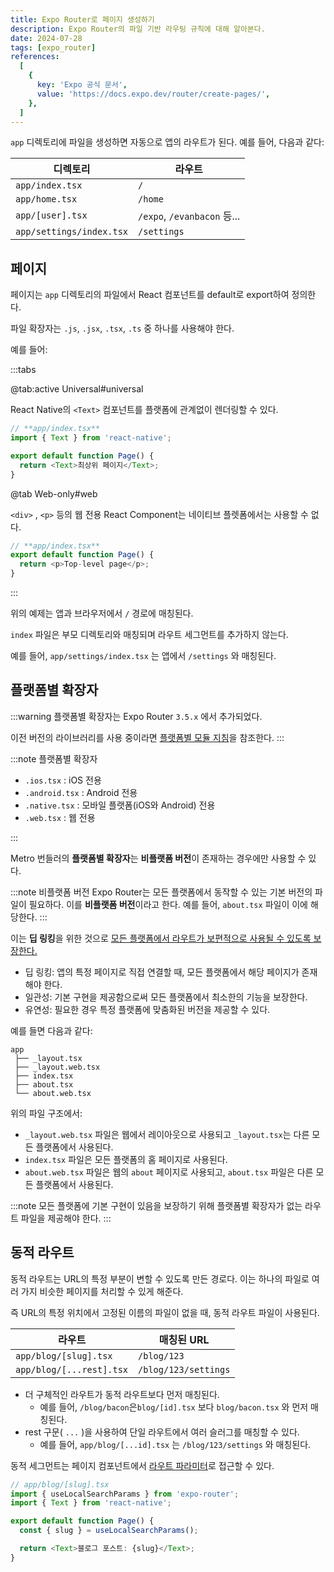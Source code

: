 ```yaml
---
title: Expo Router로 페이지 생성하기
description: Expo Router의 파일 기반 라우팅 규칙에 대해 알아본다.
date: 2024-07-28
tags: [expo_router]
references:
  [
    {
      key: 'Expo 공식 문서',
      value: 'https://docs.expo.dev/router/create-pages/',
    },
  ]
---
```


`app` 디렉토리에 파일을 생성하면 자동으로 앱의 라우트가 된다. 예를 들어, 다음과 같다:

| 디렉토리                 | 라우트                      |
| ------------------------ | --------------------------- |
| `app/index.tsx`          | `/`                         |
| `app/home.tsx`           | `/home`                     |
| `app/[user].tsx`         | `/expo`, `/evanbacon` 등... |
| `app/settings/index.tsx` | `/settings`                 |

## 페이지

페이지는 `app` 디렉토리의 파일에서 React 컴포넌트를 default로 export하여 정의한다.

파일 확장자는 `.js`, `.jsx`, `.tsx`, `.ts` 중 하나를 사용해야 한다.

예를 들어:

:::tabs

@tab:active Universal#universal

React Native의 `<Text>` 컴포넌트를 플랫폼에 관계없이 렌더링할 수 있다.

```ts
// **app/index.tsx**
import { Text } from 'react-native';

export default function Page() {
  return <Text>최상위 페이지</Text>;
}
```

@tab Web-only#web

`<div>` , `<p>` 등의 웹 전용 React Component는 네이티브 플렛폼에서는 사용할 수 없다.

```ts
// **app/index.tsx**
export default function Page() {
  return <p>Top-level page</p>;
}
```

:::

위의 예제는 앱과 브라우저에서 `/` 경로에 매칭된다.

`index` 파일은 부모 디렉토리와 매칭되며 라우트 세그먼트를 추가하지 않는다.

예를 들어, `app/settings/index.tsx` 는 앱에서 `/settings` 와 매칭된다.

## 플랫폼별 확장자

:::warning
플랫폼별 확장자는 Expo Router `3.5.x` 에서 추가되었다.

이전 버전의 라이브러리를 사용 중이라면 [플랫폼별 모듈 지침](https://docs.expo.dev/router/advanced/platform-specific-modules/)을 참조한다.
:::

:::note 플랫폼별 확장자

- `.ios.tsx` : iOS 전용
- `.android.tsx` : Android 전용
- `.native.tsx` : 모바일 플랫폼(iOS와 Android) 전용
- `.web.tsx` : 웹 전용

:::

Metro 번들러의 **플랫폼별 확장자**는 **비플랫폼 버전**이 존재하는 경우에만 사용할 수 있다.

:::note 비플랫폼 버전
Expo Router는 모든 플랫폼에서 동작할 수 있는 기본 버전의 파일이 필요하다. 이를 **비플랫폼 버전**이라고 한다. 예를 들어, `about.tsx` 파일이 이에 해당한다.
:::

이는 **딥 링킹**을 위한 것으로 <u>모든 플랫폼에서 라우트가 보편적으로 사용될 수 있도록 보장한다.</u>

- 딥 링킹: 앱의 특정 페이지로 직접 연결할 때, 모든 플랫폼에서 해당 페이지가 존재해야 한다.
- 일관성: 기본 구현을 제공함으로써 모든 플랫폼에서 최소한의 기능을 보장한다.
- 유연성: 필요한 경우 특정 플랫폼에 맞춤화된 버전을 제공할 수 있다.

예를 들면 다음과 같다:

```text
app
 ├── _layout.tsx
 ├── _layout.web.tsx
 ├── index.tsx
 ├── about.tsx
 └── about.web.tsx
```

위의 파일 구조에서:

- `_layout.web.tsx` 파일은 웹에서 레이아웃으로 사용되고 `_layout.tsx`는 다른 모든 플랫폼에서 사용된다.
- `index.tsx` 파일은 모든 플랫폼의 홈 페이지로 사용된다.
- `about.web.tsx` 파일은 웹의 `about` 페이지로 사용되고, `about.tsx` 파일은 다른 모든 플랫폼에서 사용된다.

:::note
모든 플랫폼에 기본 구현이 있음을 보장하기 위해 플랫폼별 확장자가 없는 라우트 파일을 제공해야 한다.
:::

## 동적 라우트

동적 라우트는 URL의 특정 부분이 변할 수 있도록 만든 경로다. 이는 하나의 파일로 여러 가지 비슷한 페이지를 처리할 수 있게 해준다.

즉 URL의 특정 위치에서 고정된 이름의 파일이 없을 때, 동적 라우트 파일이 사용된다.

| 라우트                   | 매칭된 URL           |
| ------------------------ | -------------------- |
| `app/blog/[slug].tsx`    | `/blog/123`          |
| `app/blog/[...rest].tsx` | `/blog/123/settings` |

- 더 구체적인 라우트가 동적 라우트보다 먼저 매칭된다.
  - 예를 들어, `/blog/bacon`은`blog/[id].tsx` 보다 `blog/bacon.tsx` 와 먼저 매칭된다.
- rest 구문( `...` )을 사용하여 단일 라우트에서 여러 슬러그를 매칭할 수 있다.
  - 예를 들어, `app/blog/[...id].tsx` 는 `/blog/123/settings` 와 매칭된다.

동적 세그먼트는 페이지 컴포넌트에서 [라우트 파라미터](https://docs.expo.dev/router/reference/url-parameters/)로 접근할 수 있다.

```typescript
// app/blog/[slug].tsx
import { useLocalSearchParams } from 'expo-router';
import { Text } from 'react-native';

export default function Page() {
  const { slug } = useLocalSearchParams();

  return <Text>블로그 포스트: {slug}</Text>;
}
```
